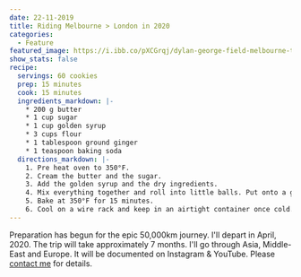 ```yaml
---
date: 22-11-2019
title: Riding Melbourne > London in 2020
categories:
  - Feature
featured_image: https://i.ibb.co/pXCGrqj/dylan-george-field-melbourne-to-london-feature.jpg
show_stats: false
recipe:
  servings: 60 cookies
  prep: 15 minutes
  cook: 15 minutes
  ingredients_markdown: |-
    * 200 g butter
    * 1 cup sugar
    * 1 cup golden syrup
    * 3 cups flour
    * 1 tablespoon ground ginger
    * 1 teaspoon baking soda
  directions_markdown: |-
    1. Pre heat oven to 350°F.
    2. Cream the butter and the sugar.
    3. Add the golden syrup and the dry ingredients.
    4. Mix everything together and roll into little balls. Put onto a greased baking tray, pressing the balls down very slightly with a fork.
    5. Bake at 350°F for 15 minutes.
    6. Cool on a wire rack and keep in an airtight container once cold.
---
```

Preparation has begun for the epic 50,000km journey. I'll depart in April, 2020. The trip will take approximately 7 months. I'll go through Asia, Middle-East and Europe. It will be documented on Instagram & YouTube. Please <a href="/contact">contact me</a> for details.
